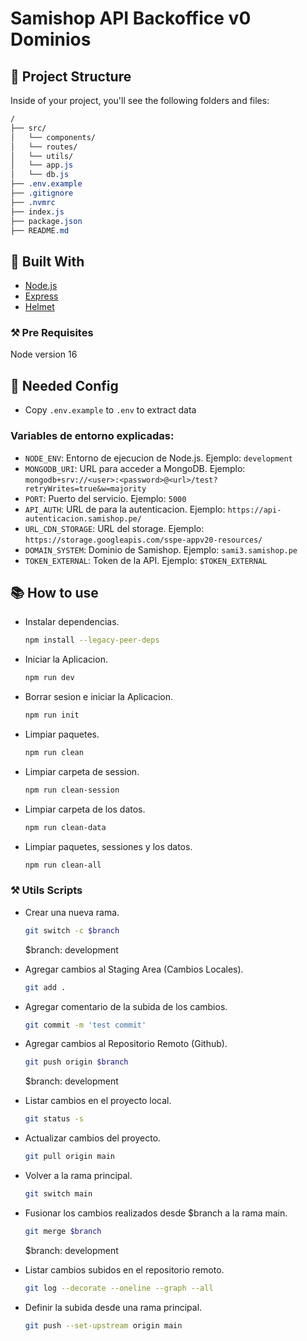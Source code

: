 # Samishop API Backoffice v0 Dominios

## 🚀 Project Structure

Inside of your project, you'll see the following folders and files:

```css
/
├── src/
│   └── components/
│   └── routes/
│   └── utils/
│   └── app.js
│   └── db.js
├── .env.example
├── .gitignore
├── .nvmrc
├── index.js
├── package.json
├── README.md
```

## 🚀 Built With

<!-- This section should list any major frameworks that you built your project using. Here are a few examples.-->

- [Node.js](https://nodejs.dev/en/)
- [Express](https://expressjs.com/)
- [Helmet](https://helmetjs.github.io/)

### ⚒️ Pre Requisites

Node version 16

## 👾 Needed Config

- Copy `.env.example` to `.env` to extract data

### Variables de entorno explicadas:

- `NODE_ENV`: Entorno de ejecucion de Node.js. Ejemplo: `development`
- `MONGODB_URI`: URL para acceder a MongoDB. Ejemplo: `mongodb+srv://<user>:<password>@<url>/test?retryWrites=true&w=majority`
- `PORT`: Puerto del servicio. Ejemplo: `5000`
- `API_AUTH`: URL de para la autenticacion. Ejemplo: `https://api-autenticacion.samishop.pe/`
- `URL_CDN_STORAGE`: URL del storage. Ejemplo: `https://storage.googleapis.com/sspe-appv20-resources/`
- `DOMAIN_SYSTEM`: Dominio de Samishop. Ejemplo: `sami3.samishop.pe`
- `TOKEN_EXTERNAL`: Token de la API. Ejemplo: `$TOKEN_EXTERNAL`


## 📚 How to use

- Instalar dependencias.

  ```bash
  npm install --legacy-peer-deps
  ```

- Iniciar la Aplicacion.

  ```bash
  npm run dev
  ```

- Borrar sesion e iniciar la Aplicacion.

  ```bash
  npm run init
  ```

- Limpiar paquetes.

  ```bash
  npm run clean
  ```

- Limpiar carpeta de session.

  ```bash
  npm run clean-session
  ```

- Limpiar carpeta de los datos.

  ```bash
  npm run clean-data
  ```

- Limpiar paquetes, sessiones y los datos.

  ```bash
  npm run clean-all
  ```

### ⚒️ Utils Scripts

- Crear una nueva rama.

  ```bash
  git switch -c $branch
  ```

  $branch: development

- Agregar cambios al Staging Area (Cambios Locales).

  ```bash
  git add .
  ```

- Agregar comentario de la subida de los cambios.

  ```bash
  git commit -m 'test commit'
  ```

- Agregar cambios al Repositorio Remoto (Github).

  ```bash
  git push origin $branch
  ```

  $branch: development

- Listar cambios en el proyecto local.

  ```bash
  git status -s
  ```

- Actualizar cambios del proyecto.

  ```bash
  git pull origin main
  ```

- Volver a la rama principal.

  ```bash
  git switch main
  ```

- Fusionar los cambios realizados desde $branch a la rama main.

  ```bash
  git merge $branch
  ```

  $branch: development

- Listar cambios subidos en el repositorio remoto.

  ```bash
  git log --decorate --oneline --graph --all
  ```

- Definir la subida desde una rama principal.

  ```bash
  git push --set-upstream origin main
  ```
